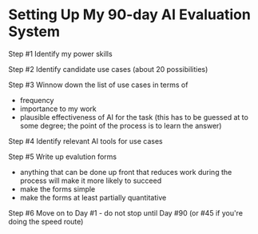 # Setting Up My 90-day AI Evaluation System

Step #1
Identify my power skills

Step #2
Identify candidate use cases (about 20 possibilities)

Step #3
Winnow down the list of use cases in terms of
- frequency
- importance to my work
- plausible effectiveness of AI for the task (this has to be guessed at to some degree; the point of the process is to learn the answer)

Step #4
Identify relevant AI tools for use cases

Step #5
Write up evalution forms
- anything that can be done up front that reduces work during the process will make it more likely to succeed
- make the forms simple
- make the forms at least partially quantitative

Step #6
Move on to Day #1 - do not stop until Day #90 (or #45 if you're doing the speed route)
